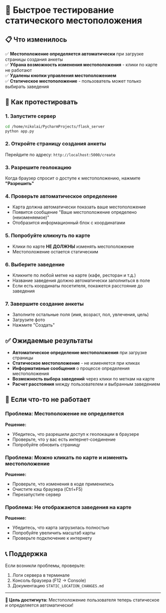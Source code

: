 # 🚀 Быстрое тестирование статического местоположения

## 📋 Что изменилось

✅ **Местоположение определяется автоматически** при загрузке страницы создания анкеты  
✅ **Убрана возможность изменения местоположения** - клики по карте не работают  
✅ **Удалены кнопки управления местоположением**  
✅ **Статическое местоположение** - пользователь может только выбирать заведения  

## 🧪 Как протестировать

### 1. Запустите сервер
```bash
cd /home/nikolai/PycharmProjects/flask_server
python app.py
```

### 2. Откройте страницу создания анкеты
Перейдите по адресу: `http://localhost:5000/create`

### 3. Разрешите геолокацию
Когда браузер спросит о доступе к местоположению, нажмите **"Разрешить"**

### 4. Проверьте автоматическое определение
- Карта должна автоматически показать ваше местоположение
- Появится сообщение "Ваше местоположение определено (неизменяемое)"
- Отобразится информационный блок с координатами

### 5. Попробуйте кликнуть по карте
- Клики по карте **НЕ ДОЛЖНЫ** изменять местоположение
- Местоположение остается статическим

### 6. Выберите заведение
- Кликните по любой метке на карте (кафе, ресторан и т.д.)
- Название заведения должно автоматически заполниться в поле
- Если есть координаты посетителя, покажется расстояние до заведения

### 7. Завершите создание анкеты
- Заполните остальные поля (имя, возраст, пол, увлечения, цель)
- Загрузите фото
- Нажмите "Создать"

## ✅ Ожидаемые результаты

- **Автоматическое определение местоположения** при загрузке страницы
- **Статическое местоположение** - не изменяется при кликах
- **Информативные сообщения** о процессе определения местоположения
- **Возможность выбора заведений** через клики по меткам на карте
- **Расчет расстояния** между пользователем и выбранным заведением

## 🐛 Если что-то не работает

### Проблема: Местоположение не определяется
**Решение:** 
- Убедитесь, что разрешили доступ к геолокации в браузере
- Проверьте, что у вас есть интернет-соединение
- Попробуйте обновить страницу

### Проблема: Можно кликать по карте и изменять местоположение
**Решение:** 
- Проверьте, что изменения в коде применились
- Очистите кэш браузера (Ctrl+F5)
- Перезапустите сервер

### Проблема: Не отображаются заведения на карте
**Решение:**
- Убедитесь, что карта загрузилась полностью
- Попробуйте увеличить масштаб карты
- Проверьте подключение к интернету

## 📞 Поддержка

Если возникли проблемы, проверьте:
1. Логи сервера в терминале
2. Консоль браузера (F12 → Console)
3. Документацию `STATIC_LOCATION_CHANGES.md`

---

**🎯 Цель достигнута:** Местоположение пользователя теперь статическое и определяется автоматически! 